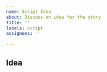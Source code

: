 ```yaml
---
name: Script Idea
about: Discuss an idea for the story
title: ''
labels: script
assignees: ''

---
```


## Idea

<!--- Tell us about your idea for adding story and decisions! ---->
